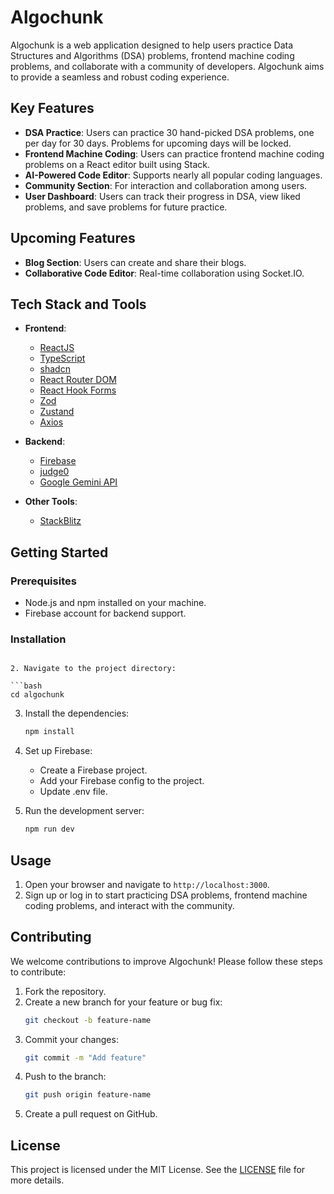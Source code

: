 
# Algochunk

Algochunk is a web application designed to help users practice Data Structures and Algorithms (DSA) problems, frontend machine coding problems, and collaborate with a community of developers. Algochunk aims to provide a seamless and robust coding experience.

## Key Features

- **DSA Practice**: Users can practice 30 hand-picked DSA problems, one per day for 30 days. Problems for upcoming days will be locked.
- **Frontend Machine Coding**: Users can practice frontend machine coding problems on a React editor built using Stack.
- **AI-Powered Code Editor**: Supports nearly all popular coding languages.
- **Community Section**: For interaction and collaboration among users.
- **User Dashboard**: Users can track their progress in DSA, view liked problems, and save problems for future practice.

## Upcoming Features

- **Blog Section**: Users can create and share their blogs.
- **Collaborative Code Editor**: Real-time collaboration using Socket.IO.

## Tech Stack and Tools

- **Frontend**:
  - [ReactJS](https://reactjs.org/)
  - [TypeScript](https://www.typescriptlang.org/)
  - [shadcn](https://shadcn.dev/)
  - [React Router DOM](https://reactrouter.com/)
  - [React Hook Forms](https://react-hook-form.com/)
  - [Zod](https://zod.dev/)
  - [Zustand](https://zustand.surge.sh/)
  - [Axios](https://axios-http.com/)

- **Backend**:
  - [Firebase](https://firebase.google.com/)
  - [judge0](https://judge0.com/)
  - [Google Gemini API](https://ai.google.dev/)

- **Other Tools**:
  - [StackBlitz](https://stackblitz.com/)

## Getting Started

### Prerequisites

- Node.js and npm installed on your machine.
- Firebase account for backend support.

### Installation



 
   ```

2. Navigate to the project directory:

   ```bash
   cd algochunk
   ```

3. Install the dependencies:

   ```bash
   npm install
   ```

4. Set up Firebase:

   - Create a Firebase project.
   - Add your Firebase config to the project.
   - Update .env file.

5. Run the development server:

   ```bash
   npm run dev
   ```

## Usage

1. Open your browser and navigate to `http://localhost:3000`.
2. Sign up or log in to start practicing DSA problems, frontend machine coding problems, and interact with the community.

## Contributing

We welcome contributions to improve Algochunk! Please follow these steps to contribute:

1. Fork the repository.
2. Create a new branch for your feature or bug fix:
   ```bash
   git checkout -b feature-name
   ```
3. Commit your changes:
   ```bash
   git commit -m "Add feature"
   ```
4. Push to the branch:
   ```bash
   git push origin feature-name
   ```
5. Create a pull request on GitHub.

## License

This project is licensed under the MIT License. See the [LICENSE](LICENSE) file for more details.

